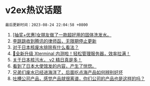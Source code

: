 # v2ex热议话题

`最后更新时间：2023-08-24 22:04:58 +0800`

1. [[抽奖+优惠]女朋友做了一款超好用的固体洗发水。](https://www.v2ex.com/t/967824)
1. [李跳跳收到腾讯的律师函，无限期停止更新](https://www.v2ex.com/t/967813)
1. [对于日本核废水排除有什么看法？](https://www.v2ex.com/t/967976)
1. [🎉全新升级 Xterminal 内测啦！轻松管理服务器，效率拉满！](https://www.v2ex.com/t/967928)
1. [关于日本核污水， v2 精日真是多！](https://www.v2ex.com/t/968048)
1. [看到了日本大使馆发的内容，产生了恍惚。](https://www.v2ex.com/t/967995)
1. [兄弟们废水已经进海洋了，后面吃点海产品如何辨别好坏](https://www.v2ex.com/t/967950)
1. [吐槽公司产品，感觉产品就很离谱，你们公司的产品也是这样的吗？](https://www.v2ex.com/t/967873)

